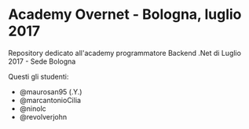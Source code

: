 # Academy Overnet - Bologna, luglio 2017
Repository dedicato all'academy programmatore Backend .Net di Luglio 2017 - Sede Bologna

Questi gli studenti:

- @maurosan95 (.Y.)
- @marcantonioCilia
- @ninolc
- @revolverjohn
